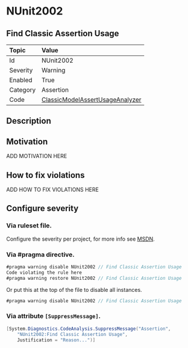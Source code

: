 # NUnit2002
## Find Classic Assertion Usage

| Topic    | Value
| :--      | :--
| Id       | NUnit2002
| Severity | Warning
| Enabled  | True
| Category | Assertion
| Code     | [ClassicModelAssertUsageAnalyzer](https://github.com/nunit/nunit.analyzers/blob/master/src/nunit.analyzers/ClassicModelAssertUsage/ClassicModelAssertUsageAnalyzer.cs)


## Description



## Motivation

ADD MOTIVATION HERE

## How to fix violations

ADD HOW TO FIX VIOLATIONS HERE

<!-- start generated config severity -->
## Configure severity

### Via ruleset file.

Configure the severity per project, for more info see [MSDN](https://msdn.microsoft.com/en-us/library/dd264949.aspx).

### Via #pragma directive.
```C#
#pragma warning disable NUnit2002 // Find Classic Assertion Usage
Code violating the rule here
#pragma warning restore NUnit2002 // Find Classic Assertion Usage
```

Or put this at the top of the file to disable all instances.
```C#
#pragma warning disable NUnit2002 // Find Classic Assertion Usage
```

### Via attribute `[SuppressMessage]`.

```C#
[System.Diagnostics.CodeAnalysis.SuppressMessage("Assertion", 
    "NUnit2002:Find Classic Assertion Usage", 
    Justification = "Reason...")]
```
<!-- end generated config severity -->
